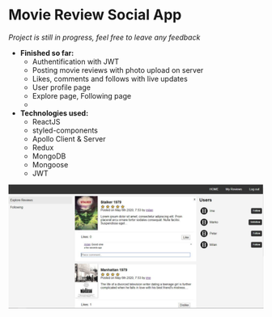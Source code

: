 # Movie Review Social App
 *Project is still in progress, feel free to leave any feedback*

* **Finished so far:**
  * Authentification with JWT
  * Posting movie reviews with photo upload on server
  * Likes, comments and follows with live updates
  * User profile page
  * Explore page, Following page
  * 
* **Technologies used:** 
  * ReactJS
  * styled-components
  * Apollo Client & Server
  * Redux
  * MongoDB
  * Mongoose
  * JWT
  

![Current Preview](https://raw.githubusercontent.com/urosradosavljevic/movie-review-social-app/master/preview.JPG)
